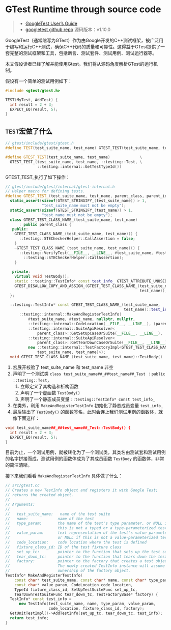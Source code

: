 # GTest Runtime through source code

> - [GoogleTest User’s Guide](https://google.github.io/googletest/)
> - [googletest github repo](https://github.com/google/googletest)
> 源码版本：v1.10.0

GoogleTest（通常缩写为GTest）作为由Google开发的C++测试框架，被广泛用于编写和运行C++测试，确保C++代码的质量和可靠性。这得益于GTest提供了一套完整的测试框架和工具，包括断言、测试套件、测试用例、测试运行器等。

本文假设读者已经了解并能使用Gtest。我们将从源码角度解析GTest的运行机制。

假设有一个简单的测试用例如下：

```cpp
#include <gtest/gtest.h>

TEST(MyTest, AddTest) {
  int result = 2 + 3;
  EXPECT_EQ(result, 5);
}
```

## `TEST`宏做了什么

```cpp
// gtest/include/gtest/gtest.h
#define TEST(test_suite_name, test_name) GTEST_TEST(test_suite_name, test_name)

#define GTEST_TEST(test_suite_name, test_name)             \
  GTEST_TEST_(test_suite_name, test_name, ::testing::Test, \
              ::testing::internal::GetTestTypeId())
```

GTEST_TEST_执行了如下操作：

```cpp
// gtest/include/gtest/internal/gtest-internal.h
// Helper macro for defining tests.
#define GTEST_TEST_(test_suite_name, test_name, parent_class, parent_id)      \
  static_assert(sizeof(GTEST_STRINGIFY_(test_suite_name)) > 1,                \
                "test_suite_name must not be empty");                         \
  static_assert(sizeof(GTEST_STRINGIFY_(test_name)) > 1,                      \
                "test_name must not be empty");                               \
  class GTEST_TEST_CLASS_NAME_(test_suite_name, test_name)                    \
      : public parent_class {                                                 \
   public:                                                                    \
    GTEST_TEST_CLASS_NAME_(test_suite_name, test_name)() {                    \
      ::testing::STECheckerHelper::CallAssertion = false;                     \
    }                                                                         \
    ~GTEST_TEST_CLASS_NAME_(test_suite_name, test_name)() {                   \
      ::testing::VerifyTest(__FILE__, __LINE__, #test_suite_name, #test_name, \
        ::testing::STECheckerHelper::CallAssertion);                          \
    }                                                                         \
                                                                              \
   private:                                                                   \
    virtual void TestBody();                                                  \
    static ::testing::TestInfo* const test_info_ GTEST_ATTRIBUTE_UNUSED_;     \
    GTEST_DISALLOW_COPY_AND_ASSIGN_(GTEST_TEST_CLASS_NAME_(test_suite_name,   \
                                                           test_name));       \
  };                                                                          \
                                                                              \
  ::testing::TestInfo* const GTEST_TEST_CLASS_NAME_(test_suite_name,          \
                                                    test_name)::test_info_ =  \
      ::testing::internal::MakeAndRegisterTestInfo(                           \
          #test_suite_name, #test_name, nullptr, nullptr,                     \
          ::testing::internal::CodeLocation(__FILE__, __LINE__), (parent_id), \
          ::testing::internal::SuiteApiResolver<                              \
              parent_class>::GetSetUpCaseOrSuite(__FILE__, __LINE__),         \
          ::testing::internal::SuiteApiResolver<                              \
              parent_class>::GetTearDownCaseOrSuite(__FILE__, __LINE__),      \
          new ::testing::internal::TestFactoryImpl<GTEST_TEST_CLASS_NAME_(    \
              test_suite_name, test_name)>);                                  \
  void GTEST_TEST_CLASS_NAME_(test_suite_name, test_name)::TestBody()
```

1. 宏展开校验了 test_suite_name 和 test_name 非空
2. 声明了一个测试类 `class test_suite_name##_##test_name##_Test ：public ::testing::Test`，
   1. 立即定义了其构造和析构函数
   2. 声明了一个虚函数 `TestBody()`
   3. 声明了一个静态成员变量 `::testing::TestInfo* const test_info_`
3. 在类外，利用 `MakeAndRegisterTestInfo` 初始化了静态成员变量 `test_info_`
4. 最后输出了 `TestBody()` 的函数签名，此时会连上我们测试用例的函数体，就像下面这样：

```cpp
void test_suite_name##_##test_name##_Test::TestBody() {
  int result = 2 + 3;
  EXPECT_EQ(result, 5);
}
```

目前为止，一个测试用例，就被转化为了一个测试类，其类名由测试套和测试用例的名字拼接而成，测试用例的函数体成为了其成员函数 `TestBody` 的函数体，非常的简洁清晰。

接下来我们看看 `MakeAndRegisterTestInfo` 具体做了什么：

```cpp
// src/gtest.cc
// Creates a new TestInfo object and registers it with Google Test;
// returns the created object.
//
// Arguments:
//
//   test_suite_name:   name of the test suite
//   name:             name of the test
//   type_param:       the name of the test's type parameter, or NULL if
//                     this is not a typed or a type-parameterized test.
//   value_param:      text representation of the test's value parameter,
//                     or NULL if this is not a value-parameterized test.
//   code_location:    code location where the test is defined
//   fixture_class_id: ID of the test fixture class
//   set_up_tc:        pointer to the function that sets up the test suite
//   tear_down_tc:     pointer to the function that tears down the test suite
//   factory:          pointer to the factory that creates a test object.
//                     The newly created TestInfo instance will assume
//                     ownership of the factory object.
TestInfo* MakeAndRegisterTestInfo(
    const char* test_suite_name, const char* name, const char* type_param,
    const char* value_param, CodeLocation code_location,
    TypeId fixture_class_id, SetUpTestSuiteFunc set_up_tc,
    TearDownTestSuiteFunc tear_down_tc, TestFactoryBase* factory) {
  TestInfo* const test_info =
      new TestInfo(test_suite_name, name, type_param, value_param,
                   code_location, fixture_class_id, factory);
  GetUnitTestImpl()->AddTestInfo(set_up_tc, tear_down_tc, test_info);
  return test_info;
}
```